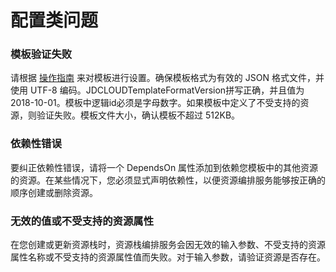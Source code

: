 # 配置类问题

### **模板验证失败**
请根据 [操作指南](#) 来对模板进行设置。确保模板格式为有效的 JSON 格式文件，并使用 UTF-8 编码。JDCLOUDTemplateFormatVersion拼写正确，并且值为 2018-10-01。模板中逻辑id必须是字母数字。如果模板中定义了不受支持的资源，则验证失败。模板文件大小，确认模板不超过 512KB。


### **依赖性错误**
要纠正依赖性错误，请将一个 DependsOn 属性添加到依赖您模板中的其他资源的资源。在某些情况下，您必须显式声明依赖性，以便资源编排服务能够按正确的顺序创建或删除资源。

### **无效的值或不受支持的资源属性**
在您创建或更新资源栈时，资源栈编排服务会因无效的输入参数、不受支持的资源属性名称或不受支持的资源属性值而失败。对于输入参数，请验证资源是否存在。


